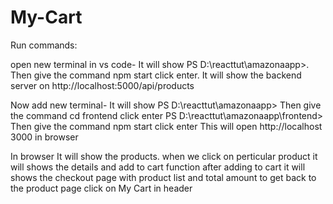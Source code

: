 # My-Cart

Run commands:

open new terminal in vs code-
It will show PS D:\reacttut\amazonaapp>.
Then give the command npm start
click enter.
It will show the backend server on http://localhost:5000/api/products


Now add new terminal-
It will show PS D:\reacttut\amazonaapp>
Then give the command cd frontend
click enter
PS D:\reacttut\amazonaapp\frontend>
Then give the command npm start
click enter
This will open http://localhost 3000 in browser

In browser
It will show the products.
when we click on perticular product it will shows the details and add to cart function
after adding to cart it will shows the checkout page with product list and total amount
to get back to the product page click on My Cart in header








